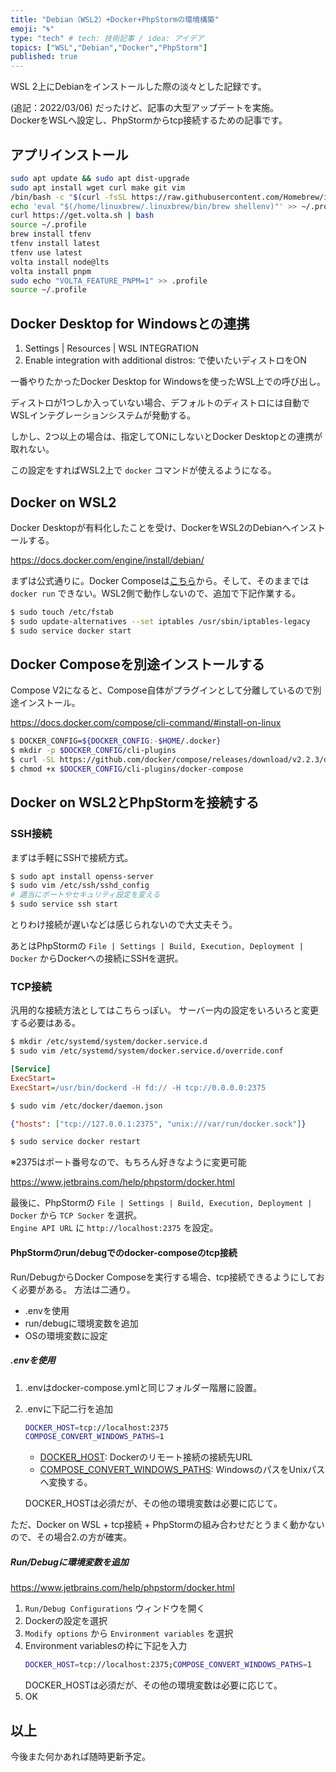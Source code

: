```yaml
---
title: "Debian（WSL2）+Docker+PhpStormの環境構築"
emoji: "🌀"
type: "tech" # tech: 技術記事 / idea: アイデア
topics: ["WSL","Debian","Docker","PhpStorm"]
published: true
---
```

WSL 2上にDebianをインストールした際の淡々とした記録です。

(追記：2022/03/06)
だったけど、記事の大型アップデートを実施。  
DockerをWSLへ設定し、PhpStormからtcp接続するための記事です。

## アプリインストール
```bash
sudo apt update && sudo apt dist-upgrade
sudo apt install wget curl make git vim
/bin/bash -c "$(curl -fsSL https://raw.githubusercontent.com/Homebrew/install/HEAD/install.sh)"
echo 'eval "$(/home/linuxbrew/.linuxbrew/bin/brew shellenv)"' >> ~/.profile
curl https://get.volta.sh | bash
source ~/.profile
brew install tfenv
tfenv install latest
tfenv use latest
volta install node@lts
volta install pnpm
sudo echo "VOLTA_FEATURE_PNPM=1" >> .profile
source ~/.profile
```

## Docker Desktop for Windowsとの連携
1. Settings | Resources | WSL INTEGRATION
2. Enable integration with additional distros: で使いたいディストロをON

一番やりたかったDocker Desktop for Windowsを使ったWSL上での呼び出し。

ディストロが1つしか入っていない場合、デフォルトのディストロには自動でWSLインテグレーションシステムが発動する。

しかし、2つ以上の場合は、指定してONにしないとDocker Desktopとの連携が取れない。

この設定をすればWSL2上で `docker` コマンドが使えるようになる。


## Docker on WSL2
Docker Desktopが有料化したことを受け、DockerをWSL2のDebianへインストールする。

https://docs.docker.com/engine/install/debian/

まずは公式通りに。Docker Composeは[こちら](http://docs.docker.jp/compose/install.html#linux)から。そして、そのままでは `docker run` できない。WSL2側で動作しないので、追加で下記作業する。

```bash
$ sudo touch /etc/fstab
$ sudo update-alternatives --set iptables /usr/sbin/iptables-legacy
$ sudo service docker start
```

## Docker Composeを別途インストールする
Compose V2になると、Compose自体がプラグインとして分離しているので別途インストール。

https://docs.docker.com/compose/cli-command/#install-on-linux

```bash
$ DOCKER_CONFIG=${DOCKER_CONFIG:-$HOME/.docker}
$ mkdir -p $DOCKER_CONFIG/cli-plugins
$ curl -SL https://github.com/docker/compose/releases/download/v2.2.3/docker-compose-linux-x86_64 -o $DOCKER_CONFIG/cli-plugins/docker-compose
$ chmod +x $DOCKER_CONFIG/cli-plugins/docker-compose
```


## Docker on WSL2とPhpStormを接続する
### SSH接続
まずは手軽にSSHで接続方式。

```bash
$ sudo apt install openss-server
$ sudo vim /etc/ssh/sshd_config
# 適当にポートやセキュリティ設定を変える
$ sudo service ssh start
```
とりわけ接続が遅いなどは感じられないので大丈夫そう。

あとはPhpStormの `File | Settings | Build, Execution, Deployment | Docker` からDockerへの接続にSSHを選択。

### TCP接続
汎用的な接続方法としてはこちらっぽい。
サーバー内の設定をいろいろと変更する必要はある。
```bash
$ mkdir /etc/systemd/system/docker.service.d
$ sudo vim /etc/systemd/system/docker.service.d/override.conf
```
```ini
[Service]
ExecStart=
ExecStart=/usr/bin/dockerd -H fd:// -H tcp://0.0.0.0:2375
```
```bash
$ sudo vim /etc/docker/daemon.json
```
```json
{"hosts": ["tcp://127.0.0.1:2375", "unix:///var/run/docker.sock"]}
```
```bash
$ sudo service docker restart
```
※2375はポート番号なので、もちろん好きなように変更可能

https://www.jetbrains.com/help/phpstorm/docker.html

最後に、PhpStormの `File | Settings | Build, Execution, Deployment | Docker` から `TCP Socker` を選択。  
`Engine API URL` に `http://localhost:2375` を設定。

#### PhpStormのrun/debugでのdocker-composeのtcp接続
Run/DebugからDocker Composeを実行する場合、tcp接続できるようにしておく必要がある。
方法は二通り。

- .envを使用
- run/debugに環境変数を追加
- OSの環境変数に設定

##### .envを使用
1. .envはdocker-compose.ymlと同じフォルダー階層に設置。
2. .envに下記二行を追加
    ```bash
    DOCKER_HOST=tcp://localhost:2375
    COMPOSE_CONVERT_WINDOWS_PATHS=1
    ```
    - [DOCKER_HOST](https://matsuand.github.io/docs.docker.jp.onthefly/compose/reference/envvars/#docker_host): Dockerのリモート接続の接続先URL
    - [COMPOSE_CONVERT_WINDOWS_PATHS](https://matsuand.github.io/docs.docker.jp.onthefly/compose/reference/envvars/#compose_convert_windows_paths): WindowsのパスをUnixパスへ変換する。
    
   DOCKER_HOSTは必須だが、その他の環境変数は必要に応じて。

ただ、Docker on WSL + tcp接続 + PhpStormの組み合わせだとうまく動かないので、その場合2.の方が確実。

##### Run/Debugに環境変数を追加

https://www.jetbrains.com/help/phpstorm/docker.html

1. `Run/Debug Configurations` ウィンドウを開く
2. Dockerの設定を選択
3. `Modify options` から `Environment variables` を選択
4. Environment variablesの枠に下記を入力
    ```bash
    DOCKER_HOST=tcp://localhost:2375;COMPOSE_CONVERT_WINDOWS_PATHS=1
    ```
   DOCKER_HOSTは必須だが、その他の環境変数は必要に応じて。
5. OK

## 以上
今後また何かあれば随時更新予定。
